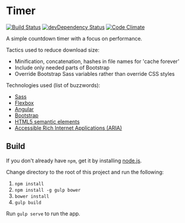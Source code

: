 Timer
=====

[![Build Status](https://travis-ci.org/davidleston/timer.svg?branch=master)](https://travis-ci.org/davidleston/timer)
[![devDependency Status](https://david-dm.org/davidleston/timer/dev-status.svg)](https://david-dm.org/davidleston/timer#info=devDependencies)
[![Code Climate](https://codeclimate.com/github/davidleston/timer/badges/gpa.svg)](https://codeclimate.com/github/davidleston/timer)

A simple countdown timer with a focus on performance.

Tactics used to reduce download size:
* Minification, concatenation, hashes in file names for 'cache forever' 
* Include only needed parts of Bootstrap
* Override Bootstrap Sass variables rather than override CSS styles

Technologies used (list of buzzwords):
* [Sass](http://sass-lang.com)
* [Flexbox](https://developer.mozilla.org/en-US/docs/Web/Guide/CSS/Flexible_boxes)
* [Angular](https://angularjs.org)
* [Bootstrap](http://getbootstrap.com)
* [HTML5 semantic elements](https://developer.mozilla.org/en-US/docs/Web/HTML/Element)
* [Accessible Rich Internet Applications (ARIA)](https://developer.mozilla.org/en-US/docs/Web/Accessibility/ARIA)

## Build

If you don't already have `npm`, get it by installing [node.js](http://nodejs.org).

Change directory to the root of this project and run the following:

1. `npm install`
2. `npm install -g gulp bower`
3. `bower install`
4. `gulp build`

Run `gulp serve` to run the app.
